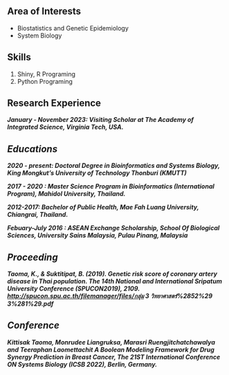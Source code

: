 ---
---

## Area of Interests
 - Biostatistics and Genetic Epidemiology
 - System Biology

## Skills
1. Shiny, R Programing
2. Python Programing

## Research Experience
<strong><em>January - November 2023<strong><em>: Visiting Scholar at The Academy of Integrated Science, Virginia Tech, USA.


## Educations

<strong><em>2020 - present<strong><em>: </em></strong> Doctoral Degree in Bioinformatics and Systems Biology, King Mongkut’s University of Technology Thonburi (KMUTT)

<strong><em>2017 - 2020 </em></strong>: Master Science Program in Bioinformatics (International Program), Mahidol University, Thailand.

<strong><em>2012-2017</em></strong>: Bachelor of Public Health, Mae Fah Luang University, Chiangrai, Thailand.

<strong><em>Febuary-July 2016 </em></strong>: ASEAN Exchange Scholarship, School Of Biological Sciences, University Sains Malaysia, Pulau Pinang, Malaysia


## Proceeding

Taoma, K., & Suktitipat, B. (2019). Genetic risk score of coronary artery disease in Thai population. The 14th National and
International Sripatum University Conference (SPUCON2019), 2109. http://spucon.spu.ac.th/filemanager/files/กลุ่ม 3
วิทยาศาสตร์%2852%29 3%281%29.pdf

## Conference 
Kittisak Taoma, Monrudee Liangruksa, Marasri Ruengjitchatchawalya and Teeraphan Laomettachit A Boolean Modeling Framework for Drug Synergy Prediction in Breast Cancer, The 21ST International Conference ON Systems Biology (ICSB 2022), Berlin, Germany.


